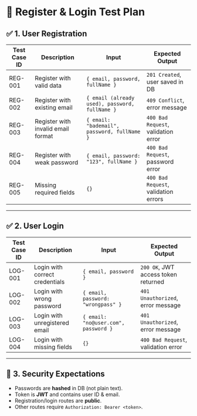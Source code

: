 # 🧪 Register & Login Test Plan

## ✅ 1. User Registration

| Test Case ID | Description                        | Input                                          | Expected Output                      |
| ------------ | ---------------------------------- | ---------------------------------------------- | ------------------------------------ |
| REG-001      | Register with valid data           | `{ email, password, fullName }`                | `201 Created`, user saved in DB      |
| REG-002      | Register with existing email       | `{ email (already used), password, fullName }` | `409 Conflict`, error message        |
| REG-003      | Register with invalid email format | `{ email: "bademail", password, fullName }`    | `400 Bad Request`, validation error  |
| REG-004      | Register with weak password        | `{ email, password: "123", fullName }`         | `400 Bad Request`, password error    |
| REG-005      | Missing required fields            | `{}`                                           | `400 Bad Request`, validation errors |

---

## ✅ 2. User Login

| Test Case ID | Description                    | Input                                | Expected Output                     |
| ------------ | ------------------------------ | ------------------------------------ | ----------------------------------- |
| LOG-001      | Login with correct credentials | `{ email, password }`                | `200 OK`, JWT access token returned |
| LOG-002      | Login with wrong password      | `{ email, password: "wrongpass" }`   | `401 Unauthorized`, error message   |
| LOG-003      | Login with unregistered email  | `{ email: "no@user.com", password }` | `401 Unauthorized`, error message   |
| LOG-004      | Login with missing fields      | `{}`                                 | `400 Bad Request`, validation error |

---

## 🛑 3. Security Expectations

* Passwords are **hashed** in DB (not plain text).
* Token is **JWT** and contains user ID & email.
* Registration/login routes are **public**.
* Other routes require `Authorization: Bearer <token>`.
